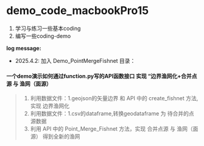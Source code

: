# demo_code_macbookPro15

1. 学习与练习一些基本coding
2. 编写一些coding-demo

**log message:**

- 2025.4.2:
加入 Demo_PointMergeFishnet 目录：

#### 一个demo演示如何通过function.py写的API函数接口 实现 “边界渔网化+合并点源 与 渔网（面源）

>1. 利用数据文件：1.geojson的矢量边界 和 API 中的 create_fishnet 方法,实现 边界渔网化
>2. 利用数据文件：1.csv的dataframe,转换geodataframe 为 待合并的点源数据
>3. 利用 API 中的 Point_Merge_Fishnet 方法，实现 合并点源 与 渔网（面源） 得到全新的渔网